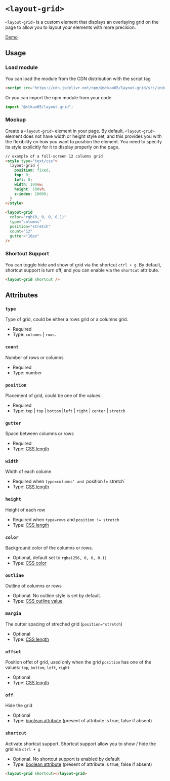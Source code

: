 # `<layout-grid>`

`<layout-grid>` is a custom element that displays an overlaying grid on the page to allow you to layout your elements with more precision.

[Demo](https://stkao05.github.io/layout-grid/)


## Usage

### Load module
You can load the module from the CDN distribution with the script tag

```html
<script src="https://cdn.jsdelivr.net/npm/@stkao05/layout-grid/src/index.js"></script>
```

Or you can import the npm module from your code

```js
import "@stkao05/layout-grid";
```

### Mockup
Create a `<layout-grid>` element in your page. By default, `<layout-grid>` element does not have width or height style set, and this provides you with the flexibility on how you want to position the element. You need to specify its style explicitly for it to display properly on the page.

```html
// example of a full-screen 12 columns grid
<style type="text/css">
  layout-grid {
    position: fixed;
    top: 0;
    left: 0;
    width: 100vw;
    height: 100vh;
    z-index: 10000;
  }
</style>

<layout-grid
  color="rgb(0, 0, 0, 0.1)"
  type="columns"
  position="stretch"
  count="12"
  gutter="10px"
/>
```

### Shortcut Support

You can toggle hide and show of grid via the shortcut `ctrl + g`. By default, shortcut support is turn off, and you can enable via the `shortcut` attribute.

```html
<layout-grid shortcut />
```


## Attributes

### `type`

Type of grid, could be either a rows grid or a columns grid.  

- Required  
- Type: `columns` | `rows`. 


### `count`

Number of rows or columns

- Required
- Type: number


### `position`
Placement of grid, could be one of the values: 
- Required
- Type: `top` | `top` | `bottom` |`left` | `right` | `center` | `stretch`


### `gutter`
Space between columns or rows
- Required
- Type: [CSS length](https://developer.mozilla.org/en-US/docs/Web/CSS/length)


### `width`
Width of each column
- Required when `type=columns' and `position != stretch`
- Type: [CSS length](https://developer.mozilla.org/en-US/docs/Web/CSS/length)


### `height`
Height of each row
- Required when `type=rows` and `position != stretch`
- Type: [CSS length](https://developer.mozilla.org/en-US/docs/Web/CSS/length)


### `color`
Background color of the columns or rows.  
- Optional, default set to `rgba(256, 0, 0, 0.1)`
- Type: [CSS color](https://developer.mozilla.org/en-US/docs/Web/CSS/color_value)


### `outline`
Outline of  columns or rows
- Optional. No outline style is set by default.
- Type: [CSS outline value](https://developer.mozilla.org/en-US/docs/Web/CSS/outline).


### `margin`
The outter spacing of streched grid (`position="stretch`)
- Optional
- Type: [CSS length](https://developer.mozilla.org/en-US/docs/Web/CSS/length)


### `offset`
Position offet of grid, used only when the grid `position` has one of the values: `top`, `bottom`, `left`, `right`
- Optional
- Type: [CSS length](https://developer.mozilla.org/en-US/docs/Web/CSS/length)


### `off`
Hide the grid
- Optional
- Type: [boolean attribute](https://html.spec.whatwg.org/multipage/common-microsyntaxes.html#boolean-attributes) (present of attribute is true, false if absent)


### `shortcut`
Activate shortcut support. Shortcut support allow you to show / hide the grid via `ctrl + g`
- Optional. No shortcut support is enabled by default
- Type: [boolean attribute](https://html.spec.whatwg.org/multipage/common-microsyntaxes.html#boolean-attributes) (present of attribute is true, false if absent)

```html
<layout-grid shortcut></layout-grid>
```
